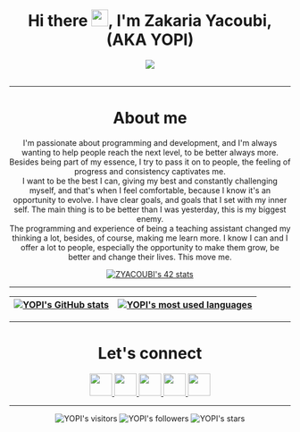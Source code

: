 <h1 align="center">Hi there <img src="https://user-images.githubusercontent.com/49567393/149633910-977f6211-103e-4220-b74d-8bf8cd9a896f.gif" width="30px">, I'm Zakaria Yacoubi, (AKA YOPI)</h1>

<p align="center"> 
  <img src="https://user-images.githubusercontent.com/49567393/132992023-9715d770-4225-497a-9eea-041e3d037186.gif" /><br><br>
</p>

 ---

<h1 align="center">About me</h1>

<p align="center">
I'm passionate about programming and development, and I'm always wanting to help people reach the next level, to be better always more. Besides being part of my essence, I try to pass it on to people, the feeling of progress and consistency captivates me.<br>
I want to be the best I can, giving my best and constantly challenging myself, and that's when I feel comfortable, because I know it's an opportunity to evolve. I have clear goals, and goals that I set with my inner self. The main thing is to be better than I was yesterday, this is my biggest enemy.<br>
The programming and experience of being a teaching assistant changed my thinking a lot, besides, of course, making me learn more. I know I can and I offer a lot to people, especially the opportunity to make them grow, be better and change their lives. This move me.
</p>

 <div align="center">
  
[![ZYACOUBI's 42 stats](https://badge.mediaplus.ma/greenbinary/ZYACOUBI)](https://github.com/oakoudad/badge42)  
  </div>
  
  ---
 
 
 | [![YOPI's GitHub stats](https://github-readme-stats.vercel.app/api?username=YOPLL&count_private=true&show_icons=true&hide=issues&hide_border=true&theme=dracula)](https://github.com/YOPLL?tab=repositories) | [![YOPI's most used languages](https://github-readme-stats.vercel.app/api/top-langs/?username=YOPLL&layout=compact&hide_border=true&theme=dracula)](https://github.com/YOPLL?tab=repositories) |
|:-:|:-:|

 ---
 
<h1 align="center">Let's connect</h1>
  
<p align="center">
<a href="https://www.linkedin.com/in/zyacoubi">
 <img src="/img/linkedin.png" width="40" />
</a>
<a href="https://github.com/YOPll">
 <img src="/img/github-logo.png" width="40" />
</a>
<a href="https://www.facebook.com/zyacoubi">
 <img src="/img/facebook.png" width="40" />
</a>
<a href="https://twitter.com/Ga10Mrx">
 <img src="/img/twitter.png" width="40" />
</a>
<a href="https://www.instagram.com/yopi.v.2/">
 <img src="/img/instagram.png" width="40" />
</a>
  </p>

 ---
  
  <p align="center">
	<img alt="YOPI's visitors" src="https://komarev.com/ghpvc/?username=yopll&color=blue&style=flat&label=visitors" />
	<img alt="YOPI's followers" src="https://img.shields.io/github/followers/YOPLL?color=blue" />
	<img alt="YOPI's stars" src="https://img.shields.io/github/stars/yopll?color=blue" />
</p>

<!--
**YOPll/YOPll** is a ✨ _special_ ✨ repository because its `README.md` (this file) appears on your GitHub profile.

Here are some ideas to get you started:

- 🔭 I’m currently working on ...
- 🌱 I’m currently learning ...
- 👯 I’m looking to collaborate on ...
- 🤔 I’m looking for help with ...
- 💬 Ask me about ...
- 📫 How to reach me: ...
- 😄 Pronouns: ...
- ⚡ Fun fact: ...
-->
